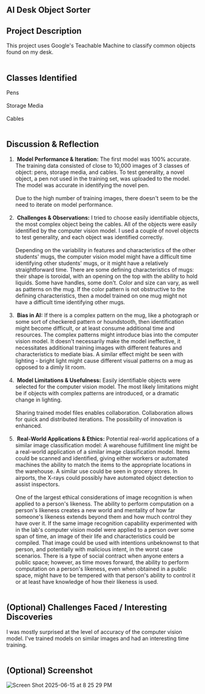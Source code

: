 ## AI Desk Object Sorter

## Project Description
This project uses Google's Teachable Machine to classify common objects found on my desk.
<br><br>
## Classes Identified
Pens
<br><br>Storage Media
<br><br>Cables
<br><br>
## Discussion & Reflection
1.  **Model Performance & Iteration:**
The first model was 100% accurate. The training data consisted of close to 10,000 images of 3 classes of object: pens, storage media, and cables. To test generality, a novel object, a pen not used in the training set, was uploaded to the model. The model was accurate in identifying the novel pen.
<br><br>Due to the high number of training images, there doesn't seem to be the need to iterate on model performance.
<br><br>
2.  **Challenges & Observations:**
I tried to choose easily identifiable objects, the most complex object being the cables. All of the objects were easily identified by the computer vision model. I used a couple of novel objects to test generality, and each object was identified correctly. 
<br><br>Depending on the variability in features and characteristics of the other students' mugs, the computer vision model might have a difficult time identifying other students' mugs, or it might have a relatively straightforward time. There are some defining characteristics of mugs: their shape is toroidal, with an opening on the top with the ability to hold liquids. Some have handles, some don't. Color and size can vary, as well as patterns on the mug. If the color pattern is not obstructive to the defining characteristics, then a model trained on one mug might not have a difficult time identifying other mugs. 
<br><br>
3.  **Bias in AI:**
If there is a complex pattern on the mug, like a photograph or some sort of checkered pattern or houndstooth, then identification might become difficult, or at least consume additional time and resources. The complex patterns might introduce bias into the computer vision model. It doesn't necessarily make the model ineffective, it necessitates additional training images with different features and characteristics to mediate bias. A similar effect might be seen with lighting - bright light might cause different visual patterns on a mug as opposed to a dimly lit room.
<br><br>
4.  **Model Limitations & Usefulness:**
Easily identifiable objects were selected for the computer vision model. The most likely limitations might be if objects with complex patterns are introduced, or a dramatic change in lighting.
<br><br>Sharing trained model files enables collaboration. Collaboration allows for quick and distributed iterations. The possibility of innovation is enhanced.
<br><br>
5.  **Real-World Applications & Ethics:**
Potential real-world applications of a similar image classification model:
A warehouse fulfillment line might be a real-world application of a similar image classification model. Items could be scanned and identified, giving either workers or automated machines the ability to match the items to the appropriate locations in the warehouse. A similar use could be seen in grocery stores. In airports, the X-rays could possibly have automated object detection to assist inspectors.
<br><br>One of the largest ethical considerations of image recognition is when applied to a person's likeness. The ability to perform computation on a person's likeness creates a new world and mentality of how far someone's likeness extends beyond them and how much control they have over it. If the same image recognition capability experimented with in the lab's computer vision model were applied to a person over some span of time, an image of their life and characteristics could be compiled. That image could be used with intentions unbeknownst to that person, and potentially with malicious intent, in the worst case scenarios. There is a type of social contract when anyone enters a public space; however, as time moves forward, the ability to perform computation on a person's likeness, even when obtained in a public space, might have to be tempered with that person's ability to control it or at least have knowledge of how their likeness is used.
<br><br>
## (Optional) Challenges Faced / Interesting Discoveries
I was mostly surprised at the level of accuracy of the computer vision model. I've trained models on similar images and had an interesting time training.
<br><br>
## (Optional) Screenshot
![Screen Shot 2025-06-15 at 8 25 29 PM](https://github.com/user-attachments/assets/cb850a0a-17c1-4cb0-8c18-5366c57bd9a4)
<br><br>
